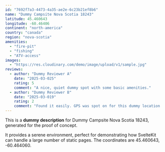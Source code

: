 ```yaml
---
id: "7692f7a3-4473-4a35-ae2e-6c23b21ef8b6"
name: "Dummy Campsite Nova Scotia 18243"
latitude: 45.460643
longitude: -60.46406
continent: "north-america"
country: "canada"
region: "nova-scotia"
amenities:
  - "fire-pit"
  - "fishing"
  - "ATV-access"
images:
  - "https://res.cloudinary.com/demo/image/upload/v1/sample.jpg"
reviews:
  - author: "Dummy Reviewer A"
    date: "2025-03-025"
    rating: 5
    comment: "A nice, quiet dummy spot with some basic amenities."
  - author: "Dummy Reviewer B"
    date: "2025-03-019"
    rating: 2
    comment: "Found it easily. GPS was spot on for this dummy location."
---
```


This is a **dummy description** for Dummy Campsite Nova Scotia 18243, generated for the proof of concept.

It provides a serene environment, perfect for demonstrating how SvelteKit can handle a large number of static pages. The coordinates are 45.460643, -60.464060.
